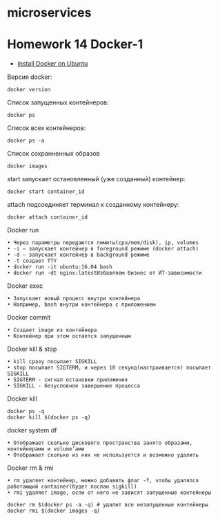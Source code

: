 # microservices
# Homework 14 Docker-1

- [Install Docker on Ubuntu](https://docs.docker.com/engine/install/ubuntu/)

Версия docker:
```
docker version
```
Список запущенных контейнеров:
```
docker ps
```
Список всех контейнеров:
```
docker ps -a
```
Список сохранненных образов
```
docker images
```

start запускает остановленный (уже созданный) контейнер:
```
docker start container_id
```
attach подсоединяет терминал к созданному контейнеру:
```
docker attach container_id
```

Docker run
```
• Через параметры передаются лимиты(cpu/mem/disk), ip, volumes
• -i – запускает контейнер в foreground режиме (docker attach)
• -d – запускает контейнер в background режиме
• -t создает TTY
• docker run -it ubuntu:16.04 bash
• docker run -dt nginx:latestИзбавляем бизнес от ИТ-зависимости
```

Docker exec
```
• Запускает новый процесс внутри контейнера
• Например, bash внутри контейнера с приложением
```
Docker commit
```
• Создает image из контейнера
• Контейнер при этом остается запущенным
```
Docker kill & stop
```
• kill сразу посылает SIGKILL
• stop посылает SIGTERM, и через 10 секунд(настраивается) посылает SIGKILL
• SIGTERM - сигнал остановки приложения
• SIGKILL - безусловное завершение процесса
```
Docker kill
```
docker ps -q
docker kill $(docker ps -q)
```

docker system df
```
• Отображает сколько дискового пространства занято образами, контейнерами и volume’ами
• Отображает сколько из них не используется и возможно удалить
```
Docker rm & rmi
```
• rm удаляет контейнер, можно добавить флаг -f, чтобы удалялся работающий container(будет послан sigkill)
• rmi удаляет image, если от него не зависят запущенные контейнеры
```
```
docker rm $(docker ps -a -q) # удалит все незапущенные контейнеры
docker rmi $(docker images -q)
```















